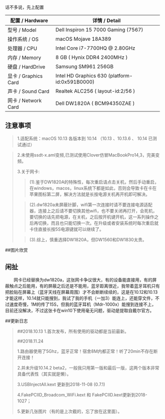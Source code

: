 话不多说，先上配置

| 配置 / Hardware | 详情 / Detail|
| ------ | ------ | 
| 型号 / Model | Dell Inspiron 15 7000 Gaming (7567) |
| 操作系统 / OS | macOS Mojave 18A389 |
| 处理器 / CPU | Intel Core i7-7700HQ @ 2.80GHz |
| 内存 / Memory|  8 GB ( Hynix DDR4 2400MHz )|
| 硬盘 / HardDrive| Samsung SM961 256GB|
| 显卡 / Graphics Card| Intel HD Graphics 630 (platform-id:0x591B0000) |
| 声卡 / Sound Card | Realtek ALC256 ( layout-id:2/56 )|
| 网卡 / Network Card | Dell DW1820A ( BCM94350ZAE ) |

## 注意事项
>1.适配系统：macOS 10.13 各版本到 10.14 （10.13 、10.13.6 、 10.14 已测试通过）

>2.未使用ssdt-x.aml变频,已测试使用Clover仿冒MacBookPro14,3，完美变频。  
>
> 3.关于网卡:
>>(1).鉴于DW1820A的特殊性，每次重启请点击关机，然后手动重启，在windows，macos，linux系统下都是如此，否则会导致卡在卡在苹果图标第二屏，解决方法就是长按电源关机再开机即可解决。
>
>>(2).dw1820a未屏蔽针脚，wifi第一次连接时请不要连接电源适配器，连接上之后请不要切换其他wifi，也不要关闭再打开，会死机，要切换的话先把电源，在关机，之后按开机键开机，这一系列操作之后再切换，而且也只能切换一次。在升级或者安装系统时每次重启就卡住直接长按5S电源键就可以继续了。
>
>>(3).综上，慎重选择DW1820A，但DW1560和DW1830太贵。

##图片欣赏











## 闲扯



&emsp;&emsp;网卡已经替换为dw1820a，这张网卡争议很大，有的设备能直接用，有的屏蔽触点之后能用，有的屏蔽之后还是不能用，蓝牙距离很近，我带着蓝牙耳机只有把脸贴在屏幕上（蓝牙天线在屏幕周围）才不会断断续续的，这是在10.12和10.13才能这样，10.14就只能搜到，我试了我的手机（一加3）能连上，还能穿文件，不过速度奇慢，1M的传了15S，但我的蓝牙耳机（Mdr-1000x）能搜到连接不上，目前还没解决，不过这张卡在win10下使用毫无问题，驱动是提取自戴尔官方。


##更新日志

> ##2018.10.13
> 1.首次发布，所有使用的驱动都是当前最新。
>
> ##2018.11.24
> 
> 1.路由器使用了5Ghz，蓝牙正常！宿舍8M内都正常！听了20min不存在断开连接！
> 
> 2.并未升级10.14.2 beta2，一般我只用第一版和最后一版，这两个版本非常具备代表性（其实就是懒）。
> 
> 3.USBInjectAll.kext 更新到2018-11-08 (0.7.1)
> 
> 4.FakePCIID_Broadcom_WiFi.kext 和 FakePCIID.kext更新到2018-1027；
> 
> 5.更新几张图片（有的是上次截的，忘了放在这里面）。
